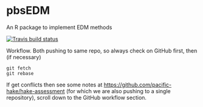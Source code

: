 # pbsEDM
An R package to implement EDM methods

<!-- badges: start -->
  [![Travis build status](https://travis-ci.org/luke-a-rogers/pbsEDM.svg?branch=master)](https://travis-ci.org/luke-a-rogers/pbsEDM)
  <!-- badges: end -->

Workflow. Both pushing to same repo, so always check on GitHub first, then (if necessary)
```
git fetch
git rebase
```

If get conflicts then see some notes at https://github.com/pacific-hake/hake-assessment (for which we are also pushing to a single repository), scroll down to the GitHub workflow section.
 